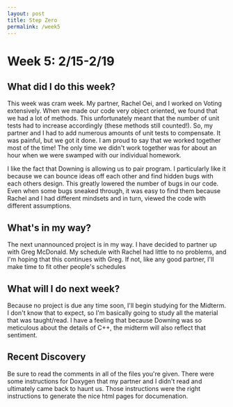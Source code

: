 ```yaml
---
layout: post
title: Step Zero 
permalink: /week5
---
```


# Week 5: 2/15-2/19

## What did I do this week?

This week was cram week. My partner, Rachel Oei, and I worked on Voting extensively. When we made our code very object oriented, we found that we had a lot of methods. This unfortunately meant that the number of unit tests had to increase accordingly (these methods still counted!). So, my partner and I had to add numerous amounts of unit tests to compensate. It was painful, but we got it done. I am proud to say that we worked together most of the time! The only time we didn't work together was for about an hour when we were swamped with our individual homework. 

I like the fact that Downing is allowing us to pair program. I particularly like it because we can bounce ideas off each other and find hidden bugs with each others design. This greatly lowered the number of bugs in our code. Even when some bugs sneaked through, it was easy to find them because Rachel and I had different mindsets and in turn, viewed the code with different assumptions. 

## What's in my way?

The next unannounced project is in my way. I have decided to partner up with Greg McDonald. My schedule with Rachel had little to no problems, and I'm hoping that this continues with Greg. If not, like any good partner, I'll make time to fit other people's schedules

## What will I do next week?

Because no project is due any time soon, I'll begin studying for the Midterm. I don't know that to expect, so I'm basically going to study all the material that was taught/read. I have a feeling that because Downing was so meticulous about the details of C++, the midterm will also reflect that sentiment. 

## Recent Discovery

Be sure to read the comments in all of the files you're given. There were some instructions for Doxygen that my partner and I didn't read and ultimately came back to haunt us. Those instructions were the right instructions to generate the nice html pages for documenation. 
